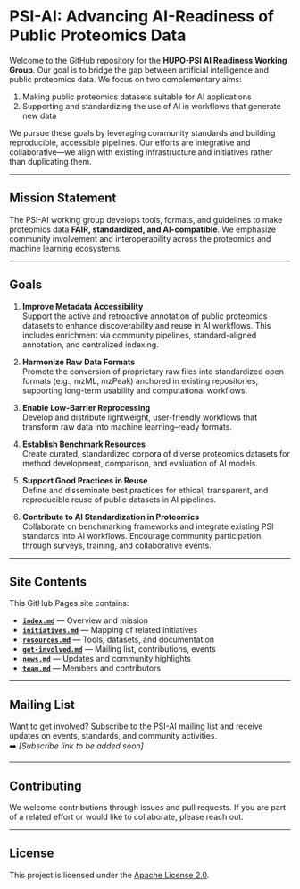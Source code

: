 # PSI-AI: Advancing AI-Readiness of Public Proteomics Data

Welcome to the GitHub repository for the **HUPO-PSI AI Readiness Working Group**. Our goal is to bridge the gap between artificial intelligence and public proteomics data. We focus on two complementary aims:

1. Making public proteomics datasets suitable for AI applications  
2. Supporting and standardizing the use of AI in workflows that generate new data

We pursue these goals by leveraging community standards and building reproducible, accessible pipelines. Our efforts are integrative and collaborative—we align with existing infrastructure and initiatives rather than duplicating them.

---

## Mission Statement

The PSI-AI working group develops tools, formats, and guidelines to make proteomics data **FAIR, standardized, and AI-compatible**. We emphasize community involvement and interoperability across the proteomics and machine learning ecosystems.

---

## Goals

1. **Improve Metadata Accessibility**  
   Support the active and retroactive annotation of public proteomics datasets to enhance discoverability and reuse in AI workflows. This includes enrichment via community pipelines, standard-aligned annotation, and centralized indexing.

2. **Harmonize Raw Data Formats**  
   Promote the conversion of proprietary raw files into standardized open formats (e.g., mzML, mzPeak) anchored in existing repositories, supporting long-term usability and computational workflows.

3. **Enable Low-Barrier Reprocessing**  
   Develop and distribute lightweight, user-friendly workflows that transform raw data into machine learning–ready formats.

4. **Establish Benchmark Resources**  
   Create curated, standardized corpora of diverse proteomics datasets for method development, comparison, and evaluation of AI models.

5. **Support Good Practices in Reuse**  
   Define and disseminate best practices for ethical, transparent, and reproducible reuse of public datasets in AI pipelines.

6. **Contribute to AI Standardization in Proteomics**  
   Collaborate on benchmarking frameworks and integrate existing PSI standards into AI workflows. Encourage community participation through surveys, training, and collaborative events.

---

## Site Contents

This GitHub Pages site contains:

- **[`index.md`](index.md)** — Overview and mission  
- **[`initiatives.md`](initiatives.md)** — Mapping of related initiatives  
- **[`resources.md`](resources.md)** — Tools, datasets, and documentation  
- **[`get-involved.md`](get-involved.md)** — Mailing list, contributions, events  
- **[`news.md`](news.md)** — Updates and community highlights  
- **[`team.md`](team.md)** — Members and contributors  

---

## Mailing List

Want to get involved? Subscribe to the PSI-AI mailing list and receive updates on events, standards, and community activities.  
➡️ _[Subscribe link to be added soon]_  

---

## Contributing

We welcome contributions through issues and pull requests. If you are part of a related effort or would like to collaborate, please reach out.

---

## License

This project is licensed under the [Apache License 2.0](LICENSE).
